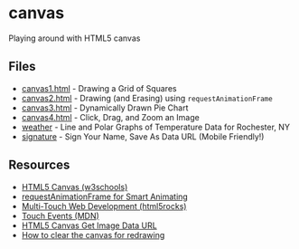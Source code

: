 canvas
======

Playing around with HTML5 canvas

Files
-----

* [canvas1.html](http://bencentra.com/canvas/canvas1.html) - Drawing a Grid of Squares
* [canvas2.html](http://bencentra.com/canvas/canvas2.html) - Drawing (and Erasing) using `requestAnimationFrame`
* [canvas3.html](http://bencentra.com/canvas/canvas3.html) - Dynamically Drawn Pie Chart
* [canvas4.html](http://bencentra.com/canvas/canvas4.html) - Click, Drag, and Zoom an Image
* [weather](http://bencentra.com/canvas/weather/index.html) - Line and Polar Graphs of Temperature Data for Rochester, NY
* [signature](http://bencentra.com/canvas/signature/signature.html) - Sign Your Name, Save As Data URL (Mobile Friendly!)

Resources
---------

* [HTML5 Canvas (w3schools)][w3schools]
* [requestAnimationFrame for Smart Animating][paulirish]
* [Multi-Touch Web Development (html5rocks)][html5rocks]
* [Touch Events (MDN)][mdn]
* [HTML5 Canvas Get Image Data URL][dataurl]
* [How to clear the canvas for redrawing][clearcanvas]

[w3schools]: http://www.w3schools.com/html/html5_canvas.asp
[paulirish]: http://www.paulirish.com/2011/requestanimationframe-for-smart-animating/
[html5rocks]: http://www.html5rocks.com/en/mobile/touch/
[mdn]: https://developer.mozilla.org/en-US/docs/Web/Guide/Events/Touch_events
[dataurl]: http://www.html5canvastutorials.com/advanced/html5-canvas-get-image-data-url/
[clearcanvas]: http://stackoverflow.com/questions/2142535/how-to-clear-the-canvas-for-redrawing